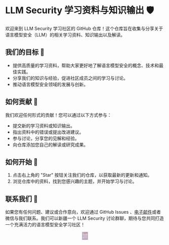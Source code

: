 # LLM Security 学习资料与知识输出 🛡️

欢迎来到 LLM Security 学习社区的 GitHub 仓库！这个仓库旨在收集与分享关于语言模型安全（LLM）的相关学习资料、知识输出以及解读。

## 我们的目标 🎯

- 提供高质量的学习资料，帮助大家更好地了解语言模型安全的概念、技术和最佳实践。
- 分享我们的知识与经验，促进社区成员之间的学习与讨论。
- 推动语言模型安全领域的发展与创新。

## 如何贡献 🤝

我们欢迎任何形式的贡献！您可以通过以下方式参与：

- 提交新的学习资料或知识输出。
- 指出资料中的错误或提出改进建议。
- 参与讨论，分享您的见解和经验。
- 向仓库添加您自己的解读或研究成果。

## 如何开始 🚀

1. 点击右上角的 "Star" 按钮关注我们的仓库，以获取最新的更新和通知。
3. 浏览仓库中的资料，找到您感兴趣的主题，并开始学习与讨论。

## 联系我们 📧

如果您有任何问题、建议或合作意向，欢迎通过 GitHub Issues 、[电子邮件](mailto:yangli.yaney@foxmail.com)或者微信与我们联系。我们可以新疆一个 LLM Security 讨论群聊，期待与您共同打造一个充满活力的语言模型安全学习社区！
<center>
  <img src="images/wechat.jpg" alt="Wechat" style="max-width: 37px; max-height: 25px;">
</center>

